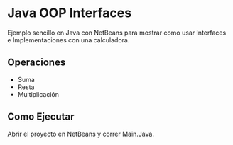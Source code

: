 # Java OOP Interfaces 

Ejemplo sencillo en Java con NetBeans para mostrar como usar Interfaces e Implementaciones con una calculadora.

## Operaciones 
- Suma
- Resta
- Multiplicación

## Como Ejecutar
Abrir el proyecto en NetBeans y correr Main.Java.
